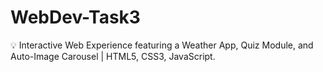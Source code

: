 # WebDev-Task3
 💡 Interactive Web Experience featuring a Weather App, Quiz Module, and Auto-Image Carousel | HTML5, CSS3, JavaScript.
